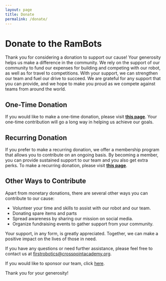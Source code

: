 ```yaml
---
layout: page
title: Donate
permalink: /donate/
---
```


# Donate to the RamBots

Thank you for considering a donation to support our cause! Your generosity helps us make a difference in the community.  We rely on the support of our community to fund our expenses for building and competing with our robot, as well as for travel to competitions. With your support, we can strengthen our team and fuel our drive to succeed. We are grateful for any support that you can provide, and we hope to make you proud as we compete against teams from around the world.

## One-Time Donation

If you would like to make a one-time donation, please visit **[this page](https://www.buymeacoffee.com/rambots2204)**. Your one-time contribution will go a long way in helping us achieve our goals.

## Recurring Donation

If you prefer to make a recurring donation, we offer a membership program that allows you to contribute on an ongoing basis. By becoming a member, you can provide sustained support to our team and you also get extra perks. To make a recurring donation, please visit **[this page](https://www.buymeacoffee.com/rambots2204/membership)**.

## Other Ways to Contribute

Apart from monetary donations, there are several other ways you can contribute to our cause:

- Volunteer your time and skills to assist with our robot and our team.
- Donating spare items and parts
- Spread awareness by sharing our mission on social media.
- Organize fundraising events to gather support from your community.

Your support, in any form, is greatly appreciated. Together, we can make a positive impact on the lives of those in need.

If you have any questions or need further assistance, please feel free to contact us at [firstrobotics@crosspointacademy.org](mailto:firstrobotics@crosspointacademy.org).

If you would like to sponsor our team, click [here](/sponsors).

Thank you for your generosity!

